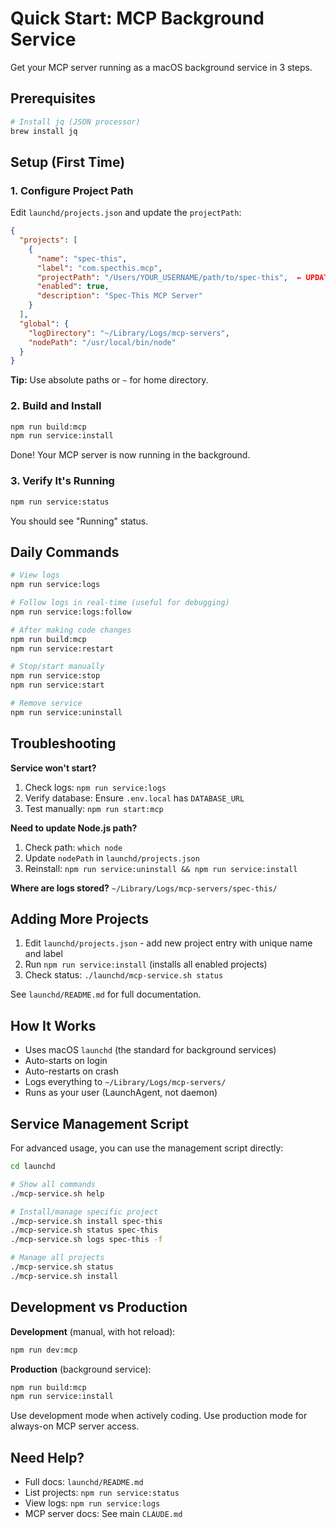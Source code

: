 # Quick Start: MCP Background Service

Get your MCP server running as a macOS background service in 3 steps.

## Prerequisites

```bash
# Install jq (JSON processor)
brew install jq
```

## Setup (First Time)

### 1. Configure Project Path

Edit `launchd/projects.json` and update the `projectPath`:

```json
{
  "projects": [
    {
      "name": "spec-this",
      "label": "com.specthis.mcp",
      "projectPath": "/Users/YOUR_USERNAME/path/to/spec-this",  ← UPDATE THIS
      "enabled": true,
      "description": "Spec-This MCP Server"
    }
  ],
  "global": {
    "logDirectory": "~/Library/Logs/mcp-servers",
    "nodePath": "/usr/local/bin/node"
  }
}
```

**Tip:** Use absolute paths or `~` for home directory.

### 2. Build and Install

```bash
npm run build:mcp
npm run service:install
```

Done! Your MCP server is now running in the background.

### 3. Verify It's Running

```bash
npm run service:status
```

You should see "Running" status.

## Daily Commands

```bash
# View logs
npm run service:logs

# Follow logs in real-time (useful for debugging)
npm run service:logs:follow

# After making code changes
npm run build:mcp
npm run service:restart

# Stop/start manually
npm run service:stop
npm run service:start

# Remove service
npm run service:uninstall
```

## Troubleshooting

**Service won't start?**
1. Check logs: `npm run service:logs`
2. Verify database: Ensure `.env.local` has `DATABASE_URL`
3. Test manually: `npm run start:mcp`

**Need to update Node.js path?**
1. Check path: `which node`
2. Update `nodePath` in `launchd/projects.json`
3. Reinstall: `npm run service:uninstall && npm run service:install`

**Where are logs stored?**
`~/Library/Logs/mcp-servers/spec-this/`

## Adding More Projects

1. Edit `launchd/projects.json` - add new project entry with unique name and label
2. Run `npm run service:install` (installs all enabled projects)
3. Check status: `./launchd/mcp-service.sh status`

See `launchd/README.md` for full documentation.

## How It Works

- Uses macOS `launchd` (the standard for background services)
- Auto-starts on login
- Auto-restarts on crash
- Logs everything to `~/Library/Logs/mcp-servers/`
- Runs as your user (LaunchAgent, not daemon)

## Service Management Script

For advanced usage, you can use the management script directly:

```bash
cd launchd

# Show all commands
./mcp-service.sh help

# Install/manage specific project
./mcp-service.sh install spec-this
./mcp-service.sh status spec-this
./mcp-service.sh logs spec-this -f

# Manage all projects
./mcp-service.sh status
./mcp-service.sh install
```

## Development vs Production

**Development** (manual, with hot reload):
```bash
npm run dev:mcp
```

**Production** (background service):
```bash
npm run build:mcp
npm run service:install
```

Use development mode when actively coding. Use production mode for always-on MCP server access.

## Need Help?

- Full docs: `launchd/README.md`
- List projects: `npm run service:status`
- View logs: `npm run service:logs`
- MCP server docs: See main `CLAUDE.md`
